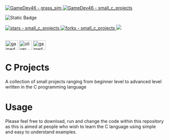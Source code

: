 <a href="https://github.com/GameDev46" title="Go to GitHub repo">
    <img src="https://img.shields.io/static/v1?label=GameDev46&message=|&color=Green&logo=github&style=for-the-badge&labelColor=1f1f22" alt="GameDev46 - grass_sim">
    <img src="https://img.shields.io/badge/Version-0.0.8-green?style=for-the-badge&labelColor=1f1f22&color=Green" alt="GameDev46 - small_c_projects">
</a>


![Static Badge](https://img.shields.io/badge/--1f1f22?style=for-the-badge&logo=C&logoColor=6060ef)
    
<a href="https://github.com/GameDev46/small_c_projects/stargazers">
    <img src="https://img.shields.io/github/stars/GameDev46/small_c_projects?style=for-the-badge&labelColor=1f1f22" alt="stars - small_c_projects">
</a>
<a href="https://github.com/GameDev46/small_c_projects/forks">
    <img src="https://img.shields.io/github/forks/GameDev46/small_c_projects?style=for-the-badge&labelColor=1f1f22" alt="forks - small_c_projects">
</a>
<a href="https://github.com/GameDev46/small_c_projects/issues">
    <img src="https://img.shields.io/github/issues/GameDev46/small_c_projects?style=for-the-badge&labelColor=1f1f22&color=blue"/>
 </a>

<br>
<br>

<p align="left">
<a href="https://twitter.com/gamedev46" target="blank"><img align="center" src="https://raw.githubusercontent.com/rahuldkjain/github-profile-readme-generator/master/src/images/icons/Social/twitter.svg" alt="gamedev46" height="30" width="40" /></a>
<a href="https://instagram.com/oliver_pearce47" target="blank"><img align="center" src="https://raw.githubusercontent.com/rahuldkjain/github-profile-readme-generator/master/src/images/icons/Social/instagram.svg" alt="oliver_pearce47" height="30" width="40" /></a>
<a href="https://www.youtube.com/c/gamedev46" target="blank"><img align="center" src="https://raw.githubusercontent.com/rahuldkjain/github-profile-readme-generator/master/src/images/icons/Social/youtube.svg" alt="gamedev46" height="30" width="40" /></a>
</p>

# C Projects

A collection of small projects ranging from beginner level to advanced level written in the C programming language

# Usage

Please feel free to download, run and change the code within this repository as this is aimed at people who wish to learn the C language using simple and easy to understand examples.
